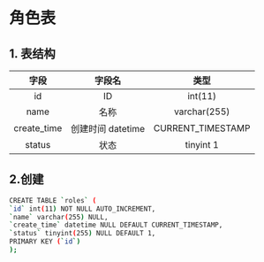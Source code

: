 # 角色表

## 1. 表结构

|    字段     |      字段名       |       类型        |
| :---------: | :---------------: | :---------------: |
|     id      |        ID         |      int(11)      |
|    name     |       名称        |   varchar(255)    |
| create_time | 创建时间 datetime | CURRENT_TIMESTAMP |
|   status    |       状态        |     tinyint 1     |

## 2.创建

```bash
CREATE TABLE `roles` (
`id` int(11) NOT NULL AUTO_INCREMENT,
`name` varchar(255) NULL,
`create_time` datetime NULL DEFAULT CURRENT_TIMESTAMP,
`status` tinyint(255) NULL DEFAULT 1,
PRIMARY KEY (`id`)
);
```
